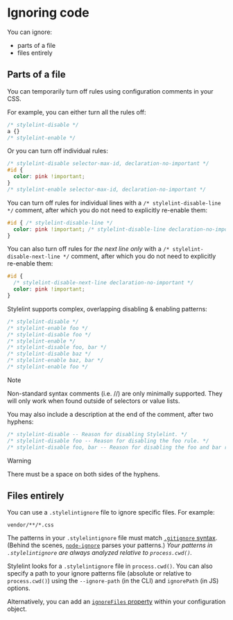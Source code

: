 # Ignoring code

You can ignore:

- parts of a file
- files entirely

## Parts of a file

You can temporarily turn off rules using configuration comments in your CSS.

For example, you can either turn all the rules off:

<!-- prettier-ignore -->
```css
/* stylelint-disable */
a {}
/* stylelint-enable */
```

Or you can turn off individual rules:

<!-- prettier-ignore -->
```css
/* stylelint-disable selector-max-id, declaration-no-important */
#id {
  color: pink !important;
}
/* stylelint-enable selector-max-id, declaration-no-important */
```

You can turn off rules for individual lines with a `/* stylelint-disable-line */` comment, after which you do not need to explicitly re-enable them:

<!-- prettier-ignore -->
```css
#id { /* stylelint-disable-line */
  color: pink !important; /* stylelint-disable-line declaration-no-important */
}
```

You can also turn off rules for _the next line only_ with a `/* stylelint-disable-next-line */` comment, after which you do not need to explicitly re-enable them:

<!-- prettier-ignore -->
```css
#id {
  /* stylelint-disable-next-line declaration-no-important */
  color: pink !important;
}
```

Stylelint supports complex, overlapping disabling & enabling patterns:

<!-- prettier-ignore -->
```css
/* stylelint-disable */
/* stylelint-enable foo */
/* stylelint-disable foo */
/* stylelint-enable */
/* stylelint-disable foo, bar */
/* stylelint-disable baz */
/* stylelint-enable baz, bar */
/* stylelint-enable foo */
```

> [!NOTE]
> Non-standard syntax comments (i.e. //) are only minimally supported.
> They will only work when found outside of selectors or value lists.

You may also include a description at the end of the comment, after two hyphens:

```css
/* stylelint-disable -- Reason for disabling Stylelint. */
/* stylelint-disable foo -- Reason for disabling the foo rule. */
/* stylelint-disable foo, bar -- Reason for disabling the foo and bar rules. */
```

> [!WARNING]
> There must be a space on both sides of the hyphens.

## Files entirely

You can use a `.stylelintignore` file to ignore specific files. For example:

```
vendor/**/*.css
```

The patterns in your `.stylelintignore` file must match [`.gitignore` syntax](https://git-scm.com/docs/gitignore). (Behind the scenes, [`node-ignore`](https://github.com/kaelzhang/node-ignore) parses your patterns.) _Your patterns in `.stylelintignore` are always analyzed relative to `process.cwd()`._

Stylelint looks for a `.stylelintignore` file in `process.cwd()`. You can also specify a path to your ignore patterns file (absolute or relative to `process.cwd()`) using the `--ignore-path` (in the CLI) and `ignorePath` (in JS) options.

Alternatively, you can add an [`ignoreFiles` property](configure.md#ignorefiles) within your configuration object.
